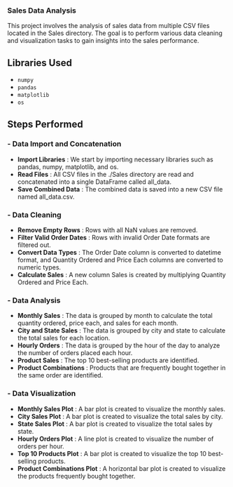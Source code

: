 ### Sales Data Analysis

This project involves the analysis of sales data from multiple CSV files located in the Sales directory. The goal is to perform various data cleaning and visualization tasks to gain insights into the sales performance.

## Libraries Used

- `numpy`
- `pandas`
- `matplotlib`
- `os`

## Steps Performed

### - Data Import and Concatenation

- **Import Libraries** : We start by importing necessary libraries such as pandas, numpy, matplotlib, and os.
- **Read Files** : All CSV files in the ./Sales directory are read and concatenated into a single DataFrame called all_data.
- **Save Combined Data** : The combined data is saved into a new CSV file named all_data.csv.

### - Data Cleaning

- **Remove Empty Rows** : Rows with all NaN values are removed.
- **Filter Valid Order Dates** : Rows with invalid Order Date formats are filtered out.
- **Convert Data Types** : The Order Date column is converted to datetime format, and Quantity Ordered and Price Each columns are converted to numeric types.
- **Calculate Sales** : A new column Sales is created by multiplying Quantity Ordered and Price Each.

### - Data Analysis

- **Monthly Sales** : The data is grouped by month to calculate the total quantity ordered, price each, and sales for each month.
- **City and State Sales** : The data is grouped by city and state to calculate the total sales for each location.
- **Hourly Orders** : The data is grouped by the hour of the day to analyze the number of orders placed each hour.
- **Product Sales** : The top 10 best-selling products are identified.
- **Product Combinations** : Products that are frequently bought together in the same order are identified.

### - Data Visualization

- **Monthly Sales Plot** : A bar plot is created to visualize the monthly sales.
- **City Sales Plot** : A bar plot is created to visualize the total sales by city.
- **State Sales Plot** : A bar plot is created to visualize the total sales by state.
- **Hourly Orders Plot** : A line plot is created to visualize the number of orders per hour.
- **Top 10 Products Plot** : A bar plot is created to visualize the top 10 best-selling products.
- **Product Combinations Plot** : A horizontal bar plot is created to visualize the products frequently bought together.

